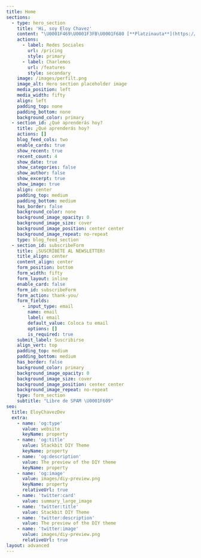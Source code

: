 ```yaml
---
title: Home
sections:
  - type: hero_section
    title: 'Hi, soy Eloy Chavez'
    content: "\U0001F469\U0001F3FB‍\U0001F680 [**Platzinauta**](https://platzi.com/p/EloyChavez/)**.**\n\n\U0001F3A4 **Speaker #PlatziConf 2021.**\n\n\U0001F49A [**Platzi**](https://platzi.com/home) **Associate.**\n\n\U0001F468\U0001F3FB‍\U0001F4BB **Auxiliar de Sistemas **[**Universidad Continente Americano**](https://uca.edu.mx/)** e **[**Instituto Americano**](https://instituto-americano.edu.mx/)**.**\n\n\U0001F4DA **Nunca Paro de Aprender.**\n"
    actions:
      - label: Redes Sociales
        url: /pricing
        style: primary
      - label: Charlemos
        url: /features
        style: secondary
    image: /images/perfilt.png
    image_alt: Hero section placeholder image
    media_position: left
    media_width: fifty
    align: left
    padding_top: none
    padding_bottom: none
    background_color: primary
  - section_id: ¿Qué aprenderás hoy?
    title: ¿Qué aprenderás hoy?
    actions: []
    blog_feed_cols: two
    enable_cards: true
    show_recent: true
    recent_count: 4
    show_date: true
    show_categories: false
    show_author: false
    show_excerpt: true
    show_image: true
    align: center
    padding_top: medium
    padding_bottom: medium
    has_border: false
    background_color: none
    background_image_opacity: 0
    background_image_size: cover
    background_image_position: center center
    background_image_repeat: no-repeat
    type: blog_feed_section
  - section_id: subscribeForm
    title: ¡SUSCRÍBETE AL NEWSLETTER!
    title_align: center
    content_align: center
    form_position: bottom
    form_width: fifty
    form_layout: inline
    enable_card: false
    form_id: subscribeForm
    form_action: thank-you/
    form_fields:
      - input_type: email
        name: email
        label: email
        default_value: Coloca tu email
        options: []
        is_required: true
    submit_label: Suscribirse
    align_vert: top
    padding_top: medium
    padding_bottom: medium
    has_border: false
    background_color: primary
    background_image_opacity: 0
    background_image_size: cover
    background_image_position: center center
    background_image_repeat: no-repeat
    type: form_section
    subtitle: "Libre de SPAM \U0001F609"
seo:
  title: EloyChavezDev
  extra:
    - name: 'og:type'
      value: website
      keyName: property
    - name: 'og:title'
      value: Stackbit DIY Theme
      keyName: property
    - name: 'og:description'
      value: The preview of the DIY theme
      keyName: property
    - name: 'og:image'
      value: images/diy-preview.png
      keyName: property
      relativeUrl: true
    - name: 'twitter:card'
      value: summary_large_image
    - name: 'twitter:title'
      value: Stackbit DIY Theme
    - name: 'twitter:description'
      value: The preview of the DIY theme
    - name: 'twitter:image'
      value: images/diy-preview.png
      relativeUrl: true
layout: advanced
---
```


